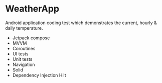 # WeatherApp
Android application coding test which demonstrates the current, hourly & daily temperature.

- Jetpack compose
- MVVM
- Coroutines
- UI tests
- Unit tests
- Navigation
- Solid
- Dependency Injection Hilt
